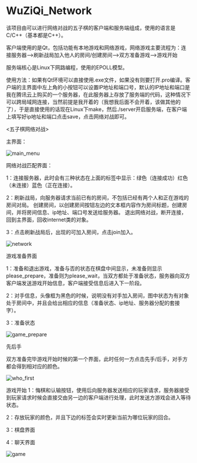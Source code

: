 # WuZiQi_Network
该项目由可以进行网络对战的五子棋的客户端和服务端组成，使用的语言是C/C++（基本都是C++）。

客户端使用的是Qt，包括功能有本地游戏和网络游戏，网络游戏主要流程为：连接服务器——>刷新战局加入他人的房间/创建房间——>双方准备游戏——>游戏开始

服务端核心是Linux下网路编程，使用的EPOLL模型。

使用方法：如果有Qt环境可以直接使用.exe文件，如果没有则要打开.pro编译。客户端的主界面中左上角的小按钮可以设置IP地址和端口号，默认的IP地址和端口是我在腾讯云上购买的一个服务器，在此服务器上存放了服务端的代码，这种情况下可以跨局域网连接，当然前提是我开着的（我想我后面不会开着，该做其他的了），于是直接使用的话现在Linux下make，然后./server开启服务端，在客户端上填写好ip地址和端口点击save，点击网络对战即可。

<五子棋网络对战>

主界面：

![main_menu](https://user-images.githubusercontent.com/73738864/122154307-48b2e800-ce97-11eb-8cf4-1e73d0151bf6.png)

网络对战匹配界面：

1：连接服务器，此时会有三种状态在上面的标签中显示：绿色（连接成功）红色（未连接）蓝色（正在连接）。

2：刷新战局，向服务器请求当前已有的房间，不包括已经有两个人和正在游戏的房间对局。
   创建房间，以创建房间按钮左边的文本框内容作为房间标题，创建房间，并将房间信息、ip地址、端口号发送给服务器。
   退出网络对战，断开连接，回到主界面，回收internet类的对象。
   
3：点击刷新战局后，出现的可加入房间，点击join加入。

![network](https://user-images.githubusercontent.com/73738864/122154774-4309d200-ce98-11eb-8464-e034057e7ba6.png)

游戏准备界面

1：准备和退出游戏，准备与否的状态在棋盘中间显示，未准备则显示please_prepare，准备则为please_wait，当双方都处于准备状态，服务器向双方客户端发送游戏开始信息，客户端接受信息后进入下一阶段。

2：对手信息，头像框为黑色的时候，说明没有对手加入房间，图中状态为有对象处于房间中，并且会给出相应的信息（准备状态、ip地址、服务器分配的套接字）。

3：准备状态

![game_prepare](https://user-images.githubusercontent.com/73738864/122155572-d263b500-ce99-11eb-9198-a1b8dbe02a76.png)

先后手

双方准备完毕游戏开始时候的第一个界面，此时任何一方点击先手/后手，对手方都会得到相对应的颜色。

![who_first](https://user-images.githubusercontent.com/73738864/122157527-916d9f80-ce9d-11eb-9b25-eddffadda012.png)


游戏开始
1：悔棋和认输按钮，使用后向服务器发送相应的玩家请求，服务器接受到玩家请求时候会直接交由另一边的客户端进行处理，此时发送方游戏会进入等待状态。

2：存放玩家的颜色，并且下边的标签会实时更新当前为哪位玩家的回合。

3：棋盘界面

4：聊天界面


![game](https://user-images.githubusercontent.com/73738864/122157992-6d5e8e00-ce9e-11eb-9c09-6a04815eb47a.png)



